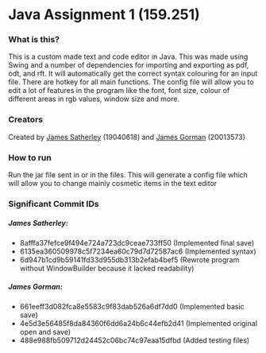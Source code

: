 # Java Assignment 1 (159.251)

### What is this?
This is a custom made text and code editor in Java. This was made using Swing and a number of dependencies for importing and exporting as pdf, odt, and rft. It will automatically get the correct syntax colouring for an input file. There are hotkey for all main functions. The config file will allow you to edit a lot of features in the program like the font, font size, colour of different areas in rgb values, window size and more.


### Creators
Created by [James Satherley](https://github.com/JamesSatherley) (19040618) and [James Gorman](https://github.com/james50777) (20013573)


### How to run
Run the jar file sent in or in the files. This will generate a config file which will allow you to change mainly cosmetic items in the text editor


### Significant Commit IDs
##### James Satherley: 
+ 8afffa37fefce9f494e724a723dc9ceae733ff50 (Implemented final save)
+ 6135ea360509978c5f7234ea60c79d7d72587ac6 (Implemented syntax)
+ 6d947b1cd9b59141fd33d955db313b2efab4bef5 (Rewrote program without WindowBuilder because it lacked readability)
##### James Gorman: 
+ 661eeff3d082fca8e5583c9f83dab526a6df7dd0 (Implemented basic save)
+ 4e5d3e56485f8da84360f6dd6a24b6c44efb2d41 (Implemented original open and save)
+ 488e988fb509712d24452c06bc74c97eaa15dfbd (Added testing files)

